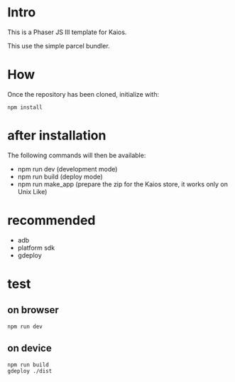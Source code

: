 # Intro
This is a Phaser JS III template for Kaios.

This use the simple parcel bundler.

# How
Once the repository has been cloned, initialize with:

    npm install

# after installation
The following commands will then be available:
* npm run dev (development mode)
* npm run build (deploy mode)
* npm run make_app (prepare the zip for the Kaios store, it works only on Unix Like)

# recommended
* adb
* platform sdk
* gdeploy

# test

## on browser

    npm run dev

## on device

    npm run build
    gdeploy ./dist
